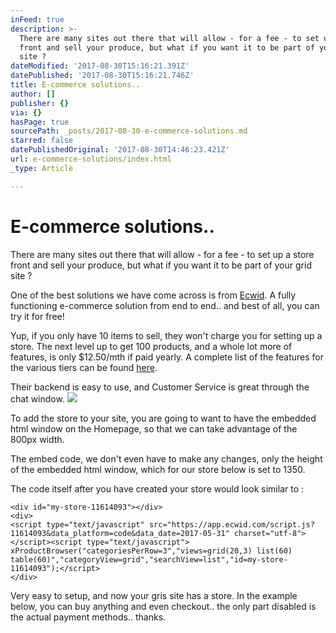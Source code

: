 ```yaml
---
inFeed: true
description: >-
  There are many sites out there that will allow - for a fee - to set up a store
  front and sell your produce, but what if you want it to be part of your grid
  site ?
dateModified: '2017-08-30T15:16:21.391Z'
datePublished: '2017-08-30T15:16:21.746Z'
title: E-commerce solutions..
author: []
publisher: {}
via: {}
hasPage: true
sourcePath: _posts/2017-08-30-e-commerce-solutions.md
starred: false
datePublishedOriginal: '2017-08-30T14:46:23.421Z'
url: e-commerce-solutions/index.html
_type: Article

---
```

# E-commerce solutions..

There are many sites out there that will allow - for a fee - to set up a store front and sell your produce, but what if you want it to be part of your grid site ?

One of the best solutions we have come across is from [Ecwid][0]. A fully functioning e-commerce solution from end to end.. and best of all, you can try it for free!

Yup, if you only have 10 items to sell, they won't charge you for setting up a store. The next level up to get 100 products, and a whole lot more of features, is only $12.50/mth if paid yearly. A complete list of the features for the various tiers can be found [here][1].

Their backend is easy to use, and Customer Service is great through the chat window.
![](https://the-grid-user-content.s3-us-west-2.amazonaws.com/78972b40-6768-48d9-be91-0f6a9c4d28c2.png)

To add the store to your site, you are going to want to have the embedded html window on the Homepage, so that we can take advantage of the 800px width.

The embed code, we don't even have to make any changes, only the height of the embedded html window, which for our store below is set to 1350\.

The code itself after you have created your store would look similar to :

    <div id="my-store-11614093"></div>
    <div>
    <script type="text/javascript" src="https://app.ecwid.com/script.js?11614093&data_platform=code&data_date=2017-05-31" charset="utf-8"></script><script type="text/javascript"> xProductBrowser("categoriesPerRow=3","views=grid(20,3) list(60) table(60)","categoryView=grid","searchView=list","id=my-store-11614093");</script>
    </div>

Very easy to setup, and now your gris site has a store. In the example below, you can buy anything and even checkout.. the only part disabled is the actual payment methods.. thanks.

[0]: https://www.ecwid.com/
[1]: https://www.ecwid.com/pricing